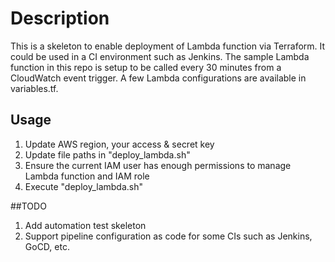 # Description

This is a skeleton to enable deployment of Lambda function via Terraform. It could be used in a CI environment such as Jenkins.
The sample Lambda function in this repo is setup to be called every 30 minutes from a CloudWatch event trigger. 
A few Lambda configurations are available in variables.tf.

## Usage

1. Update AWS region, your access & secret key
2. Update file paths in "deploy_lambda.sh"
3. Ensure the current IAM user has enough permissions to manage Lambda function and IAM role
4. Execute "deploy_lambda.sh"

##TODO
1. Add automation test skeleton
2. Support pipeline configuration as code for some CIs such as Jenkins, GoCD, etc.

